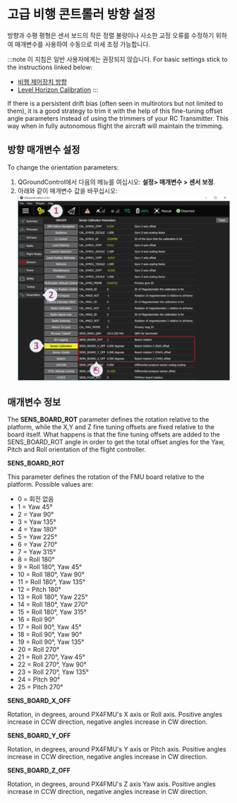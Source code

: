 # 고급 비행 콘트롤러 방향 설정

방향과 수평 평형은 센서 보드의 작은 정렬 불량이나 사소한 교정 오류를 수정하기 위하여 매개변수를 사용하여 수동으로 미세 조정 가능합니다.

:::note
이 지침은 일반 사용자에게는 권장되지 않습니다. For basic settings stick to the instructions linked below:

- [비행 제어장치 방향](../config/flight_controller_orientation.md)
- [Level Horizon Calibration](../config/level_horizon_calibration.md)
:::

If there is a persistent drift bias (often seen in multirotors but not limited to them), it is a good strategy to trim it with the help of this fine-tuning offset angle parameters instead of using the trimmers of your RC Transmitter. This way when in fully autonomous flight the aircraft will maintain the trimming.

## 방향 매개변수 설정

To change the orientation parameters:

1. QGroundControl에서 다음의 메뉴를 여십시오: **설정> 매개변수 > 센서 보정**.
2. 아래와 같이 매개변수 값을 바꾸십시오:![비행 제어장치 방향 QGC v2](../../assets/qgc/setup/sensor/fc_orientation_qgc_v2.png)

## 매개변수 정보

The **SENS_BOARD_ROT** parameter defines the rotation relative to the platform, while the X,Y and Z fine tuning offsets are fixed relative to the board itself. What happens is that the fine tuning offsets are added to the SENS_BOARD_ROT angle in order to get the total offset angles for the Yaw, Pitch and Roll orientation of the flight controller.

**SENS_BOARD_ROT**

This parameter defines the rotation of the FMU board relative to the platform. Possible values are:

- 0 = 회전 없음
- 1 = Yaw 45°
- 2 = Yaw 90°
- 3 = Yaw 135°
- 4 = Yaw 180°
- 5 = Yaw 225°
- 6 = Yaw 270°
- 7 = Yaw 315°
- 8 = Roll 180°
- 9 = Roll 180°, Yaw 45°
- 10 = Roll 180°, Yaw 90°
- 11 = Roll 180°, Yaw 135°
- 12 = Pitch 180°
- 13 = Roll 180°, Yaw 225°
- 14 = Roll 180°, Yaw 270°
- 15 = Roll 180°, Yaw 315°
- 16 = Roll 90°
- 17 = Roll 90°, Yaw 45°
- 18 = Roll 90°, Yaw 90°
- 19 = Roll 90°, Yaw 135°
- 20 = Roll 270°
- 21 = Roll 270°, Yaw 45°
- 22 = Roll 270°, Yaw 90°
- 23 = Roll 270°, Yaw 135°
- 24 = Pitch 90°
- 25 = Pitch 270°

**SENS_BOARD_X_OFF**

Rotation, in degrees, around PX4FMU's X axis or Roll axis. Positive angles increase in CCW direction, negative angles increase in CW direction.

**SENS_BOARD_Y_OFF**

Rotation, in degrees, around PX4FMU's Y axis or Pitch axis. Positive angles increase in CCW direction, negative angles increase in CW direction.

**SENS_BOARD_Z_OFF**

Rotation, in degrees, around PX4FMU's Z axis Yaw axis. Positive angles increase in CCW direction, negative angles increase in CW direction.